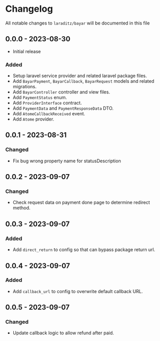 # Changelog

All notable changes to `laraditz/bayar` will be documented in this file

## 0.0.0 - 2023-08-30

- Initial release

### Added
- Setup laravel service provider and related laravel package files.
- Add `BayarPayment`, `BayarCallback`, `BayarRequest` models and related migrations.
- Add `BayarController` controller and view files.
- Add `PaymentStatus` enum.
- Add `ProviderInterface` contract.
- Add `PaymentData` and `PaymentResponseData` DTO.
- Add `AtomeCallbackReceived` event.
- Add `Atome` provider.


## 0.0.1 - 2023-08-31

### Changed
- Fix bug wrong property name for statusDescription

## 0.0.2 - 2023-09-07

### Changed
- Check request data on payment done page to determine redirect method.

## 0.0.3 - 2023-09-07

### Added
- Add `direct_return` to config so that can bypass package return url.

## 0.0.4 - 2023-09-07

### Added
- Add `callback_url` to config to overwrite default callback URL.

## 0.0.5 - 2023-09-07

### Changed
- Update callback logic to allow refund after paid.
